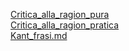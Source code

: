 [Critica_alla_ragion_pura](Critica_alla_ragion_pura)  
[Critica_alla_ragion_pratica](Critica_alla_ragion_pratica)  
[Kant_frasi.md](Kant_frasi.md)  

